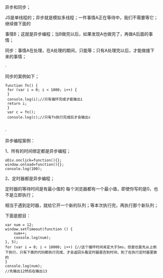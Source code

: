 异步和同步；

JS是单线程的；异步就是模拟多线程；一件事情A正在等待中，我们不需要等它；继续做下面的

事情B；这就是异步编程；当B做完以后，如果发现A也做完了，再做A后面的事情；


 

同步：事情A在处理，在A处理的期间，只能等；只有A处理完以后，才能做接下来的事情；

·

同步的案例如下；
``` 
function fn() {
 for (var i = 0; i < 1000; i++) {
 }
 console.log(i);//只有循环完成才能输出i
 return i;
 }
 var c = fn();
 console.log(c);//只有fn执行完成后才会输出c
 
```
·

异步编程案例：

1、所有的时间绑定都是异步编程；
```
oDiv.onclick=function(){};
window.onload=function(){};
console.log(100);
```

2、定时器都是异步编程；

定时器的等待时间是有最小值的 每个浏览器都有一个最小值，即使你写的是0，也不是立即执行；

相当于遇到定时器，就给它开一个新的队列；等本次执行完，再执行那个新队列；

下面是题目：
```
var num = 12;
window.setTimeout(function () {
    num++;
    console.log(num);
}, 5);
for (var i = 0; i < 10000; i++) {//这个循环时间肯定大于5ms，但是也是先从上倒下执行，只有下面的代码都执行完成，才会返回头看定时器是否到时间，到了在执行定时器里面的
}
console.log(num);
//先输出12然后在输出13
```
